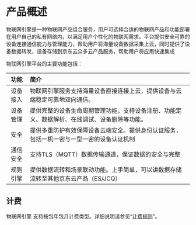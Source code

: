 # 产品概述

物联网引擎是一种物联网产品组合服务，用户可选择合适的物联网产品和功能部署在用户自己的私有网络内，以满足用户个性化的物联网需求。平台提供安全可靠的设备连接通信能力与管理能力，帮助用户将海量设备数据采集上云，同时提供了设备数据转发，设备存储到京东云众多云产品服务，帮助用户将应用快速集成

物联网引擎平台的主要功能包括：

|功能   | 简介    |
|:-: |:-|
|设备接入 |物联网引擎服务支持海量设备直接连接上云，提供设备与云端稳定可靠地双向通信。|
|设备管理 |提供完整的设备生命周期管理功能，支持设备注册、功能定义、数据解析、在线调试、设备删除等功能。|
|安全 |提供多重防护有效保障设备云端安全。提供身份认证服务，包括一机一密与一型一密的设备认证机制|
|通信安全 |支持TLS（MQTT）数据传输通道，保证数据的安全与完整|
|规则引擎 |提供数据流转和场景联动功能。上手简单，可以讲数据存储流转至其他京东云产品（ES/JCQ）|




## 计费
物联网引擎 支持按包年包月计费类型。详细说明请参见“[计费规则](../Pricing/Billing-Rules.md)”。
